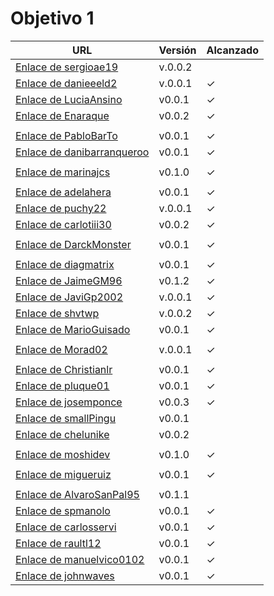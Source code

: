 # Objetivo 1

| URL                                        | Versión | Alcanzado |
|--------------------------------------------|---------|-----------|
| [Enlace de sergioae19](https://github.com/sergioae19/SMITETracker/pull/2)| v.0.0.2  | |
| [Enlace de danieeeld2](https://github.com/danieeeld2/LogisticsRoutes/pull/6) | v.0.0.1 | ✓  |
| [Enlace de LuciaAnsino](https://github.com/LuciaAnsino/CompraOnline/pull/2) | v0.0.1 |✓ |
| [Enlace de Enaraque](https://github.com/Enaraque/bus_stadistics/pull/2)| v0.0.2 | ✓|
| <!-- Enlace de B G J --> | | |
| [Enlace de PabloBarTo](https://github.com/PabloBarTo/Empresa/pull/2) | v0.0.1 |✓ |
| [Enlace de danibarranqueroo](https://github.com/danibarranqueroo/TransporteEquitativo/pull/5) | v0.0.1 | ✓ |
| <!-- Enlace de Amadocm --> | | |
| [Enlace de marinajcs](https://github.com/marinajcs/asignacionTareas/pull/3) | v0.1.0 | ✓ |
| <!-- Enlace de C V C --> | | |
| [Enlace de adelahera](https://github.com/adelahera/basket-stats/pull/5) | v0.0.1 | ✓ |
| [Enlace de puchy22](https://github.com/puchy22/nutri-app/pull/2) | v.0.0.1 |✓  |
| [Enlace de carlotiii30](https://github.com/carlotiii30/organizacionSemanal/pull/3) | v0.0.2 |✓ |
| <!-- Enlace de sergioffdez --> | | |
| [Enlace de DarckMonster](https://github.com/DarckMonster/PCscrap/pull/2) | v0.0.1 |✓|
| <!-- Enlace de F A D --> | | |
| [Enlace de diagmatrix](https://github.com/diagmatrix/maybe-better-maybe-worse/pull/9) | v0.0.1 | ✓ |
| [Enlace de JaimeGM96](https://github.com/JaimeGM96/RutasAutobuses/pull/2) | v0.1.2 |✓ |
| [Enlace de JaviGp2002](https://github.com/javigp2002/LazyFood/pull/2) | v.0.0.1 | ✓ |
| [Enlace de shvtwp](https://github.com/shvtwp/DePendiente/pull/5) | v.0.0.2 | ✓|
| [Enlace de MarioGuisado](https://github.com/MarioGuisado/TrainMe/pull/3) | v0.0.1 | ✓ |
| <!-- Enlace de J P S --> | | |
| [Enlace de Morad02](https://github.com/Morad02/F1Data/pull/2) | v.0.0.1 | ✓ |
| <!-- Enlace de albertolj --> | | |
| [Enlace de Christianlr](https://github.com/Christianlr/MIBarberSchedule/pull/5)| v0.0.1 | ✓ |
| [Enlace de pluque01](https://github.com/pluque01/Smart-Location/pull/5) | v0.0.1 | ✓ |
| [Enlace de josemponce](https://github.com/josemponce/RutaMusical/pull/2) | v0.0.3 |✓ |
| [Enlace de smallPingu](https://github.com/smallPingu/antiTarjetas/pull/8)| v0.0.1 | |
| [Enlace de chelunike](https://github.com/chelunike/didactic-chainsaw/pull/3) | v0.0.2 | |
| <!-- Enlace de M M M --> | | |
| [Enlace de moshidev](https://github.com/moshidev/MaquiTracker/pull/4) | v0.1.0 |✓ |
| <!-- Enlace de R L O E --> | | |
| [Enlace de migueruiz](https://github.com/migueruiz/Automatricula/pull/2) | v0.0.1 | ✓|
| <!-- Enlace de Javito198 --> | | |
| [Enlace de AlvaroSanPal95](https://github.com/AlvaroSanPal95/AssignedOrganization/pull/4) | v0.1.1 | |
| [Enlace de spmanolo](https://github.com/spmanolo/calidad-aire/pull/4) | v0.0.1 | ✓ |
| [Enlace de carlosservi](https://github.com/carlosservi/Asistente_Ruta_Camioneros/pull/6)|v0.0.1| ✓ |
| [Enlace de raultl12](https://github.com/raultl12/TeamFinder/pull/3) | v0.0.1 | ✓|
| [Enlace de manuelvico0102](https://github.com/manuelvico0102/easySelect/pull/2) | v0.0.1 | ✓ |
| [Enlace de johnwaves](https://github.com/johnwaves/recambios-express/pull/7) | v0.0.1 | ✓  |
